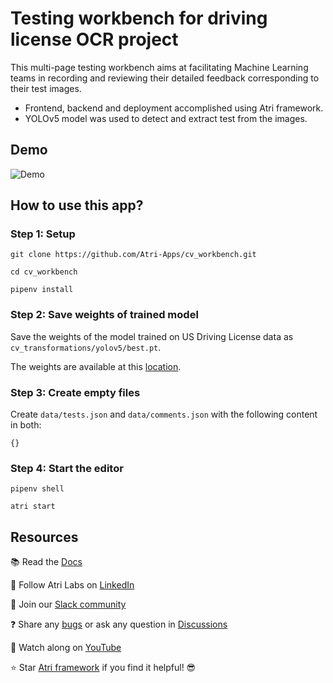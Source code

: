 # Testing workbench for driving license OCR project

This multi-page testing workbench aims at facilitating Machine Learning teams in recording and reviewing their detailed feedback corresponding to their test images. 

- Frontend, backend and deployment accomplished using Atri framework.
- YOLOv5 model was used to detect and extract test from the images. 

## Demo
![Demo](readme_assets/demo.gif)

## How to use this app?

### Step 1: Setup

```shell
git clone https://github.com/Atri-Apps/cv_workbench.git

cd cv_workbench

pipenv install
```

### Step 2: Save weights of trained model

Save the weights of the model trained on US Driving License data as `cv_transformations/yolov5/best.pt`. 

The weights are available at this [location](https://drive.google.com/file/d/1eOjN86OrxHSnmcAOnTMBFcczR_ahMdlu/view?usp=sharing). 

### Step 3: Create empty files

Create `data/tests.json` and `data/comments.json` with the following content in both:

```
{}
```


### Step 4: Start the editor

```shell
pipenv shell

atri start
```

## Resources
📚 Read the [Docs](https://docs.atrilabs.com/)

🧭 Follow Atri Labs on [LinkedIn](https://www.linkedin.com/company/atri-labs)

💬 Join our [Slack community](https://join.slack.com/t/atricommunity/shared_invite/zt-1e756m1at-bZBxngvw7KWWO0riI4pc0w)

❓ Share any [bugs](https://github.com/Atri-Labs/atrilabs-engine/issues) or ask any question in [Discussions](https://github.com/Atri-Labs/atrilabs-engine/discussions)

🎥 Watch along on [YouTube](https://www.youtube.com/channel/UC1uR2Q5x_8olWS_Y4PdK1Bw)

⭐️ Star [Atri framework](https://github.com/Atri-Labs/atrilabs-engine) if you find it helpful! 😎
